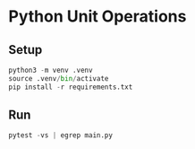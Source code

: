 # Python Unit Operations

## Setup

```py
python3 -m venv .venv
source .venv/bin/activate
pip install -r requirements.txt
```

## Run

```py
pytest -vs | egrep main.py
```
